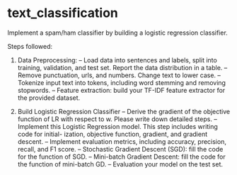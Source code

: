 # text_classification

Implement a spam/ham classifier by building a logistic regression classifier.


Steps followed:


1. Data Preprocessing:
– Load data into sentences and labels, split into training, validation, and test set. Report
the data distribution in a table.
– Remove punctuation, urls, and numbers. Change text to lower case.
– Tokenize input text into tokens, including word stemming and removing stopwords.
– Feature extraction: build your TF-IDF feature extractor for the provided dataset.

2. Build Logistic Regression Classifier
– Derive the gradient of the objective function of LR with respect to w. Please write
down detailed steps.
– Implement this Logistic Regression model. This step includes writing code for initial-
ization, objective function, gradient, and gradient descent.
– Implement evaluation metrics, including accuracy, precision, recall, and F1 score.
– Stochastic Gradient Descent (SGD): fill the code for the function of SGD.
– Mini-batch Gradient Descent: fill the code for the function of mini-batch GD.
– Evaluation your model on the test set.
